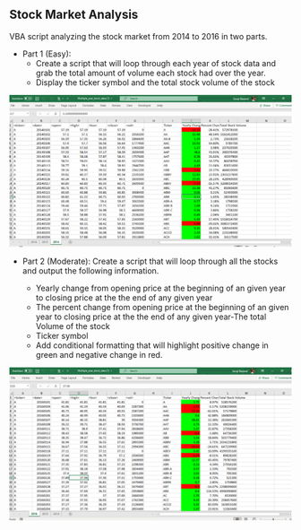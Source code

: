 ## Stock Market Analysis
VBA script analyzing the stock market from 2014 to 2016 in two parts.

* Part 1 (Easy):
  * Create a script that will loop through each year of stock data and grab the total amount of volume each stock had over the year.
  * Display the ticker symbol and the total stock volume of the stock

![alt text](https://github.com/Serapbasaran/Stock-Data-Analysis/blob/master/Screenshot%202020-09-26%20091808.png)



* Part 2 (Moderate):
Create a script that will loop through all the stocks and output the following information.

   * Yearly change from opening price at the beginning of an given year to closing price at the the end of any given year
   * The percent change from opening price at the beginning of an given year to closing price at the the end of any given year-The total Volume of the stock
   * Ticker symbol
   * Add conditional formatting that will highlight positive change in green and negative change in red.

![alt text](https://github.com/Serapbasaran/Stock-Data-Analysis/blob/master/Screenshot%202020-09-26%20092027.png)

